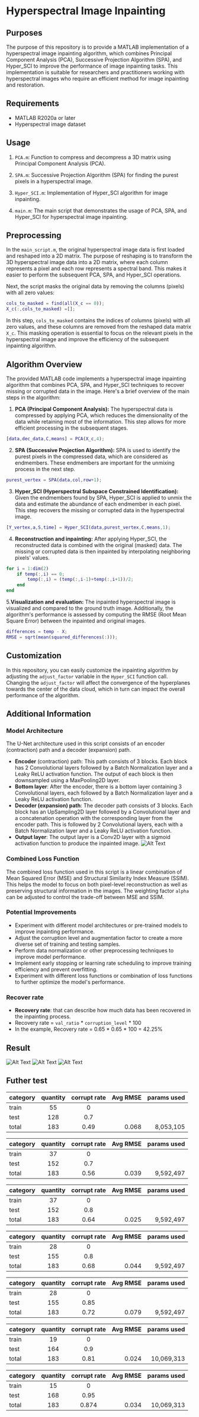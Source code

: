 # Hyperspectral Image Inpainting

## Purposes
The purpose of this repository is to provide a MATLAB implementation of a hyperspectral image inpainting algorithm, which combines Principal Component Analysis (PCA), Successive Projection Algorithm (SPA), and Hyper_SCI to improve the performance of image inpainting tasks. This implementation is suitable for researchers and practitioners working with hyperspectral images who require an efficient method for image inpainting and restoration.

## Requirements

- MATLAB R2020a or later
- Hyperspectral image dataset

## Usage

1. `PCA.m`: Function to compress and decompress a 3D matrix using Principal Component Analysis (PCA).

2. `SPA.m`: Successive Projection Algorithm (SPA) for finding the purest pixels in a hyperspectral image.

3. `Hyper_SCI.m`: Implementation of Hyper_SCI algorithm for image inpainting.

4. `main.m`: The main script that demonstrates the usage of PCA, SPA, and Hyper_SCI for hyperspectral image inpainting.

## Preprocessing
In the `main_script.m`, the original hyperspectral image data is first loaded and reshaped into a 2D matrix. The purpose of reshaping is to transform the 3D hyperspectral image data into a 2D matrix, where each column represents a pixel and each row represents a spectral band. This makes it easier to perform the subsequent PCA, SPA, and Hyper_SCI operations.

Next, the script masks the original data by removing the columns (pixels) with all zero values:  
``` matlab
cols_to_masked = find(all(X_c == 0));
X_c(:,cols_to_masked) =[];
```
In this step, `cols_to_masked` contains the indices of columns (pixels) with all zero values, and these columns are removed from the reshaped data matrix `X_c`. This masking operation is essential to focus on the relevant pixels in the hyperspectral image and improve the efficiency of the subsequent inpainting algorithm.


## Algorithm Overview
The provided MATLAB code implements a hyperspectral image inpainting algorithm that combines PCA, SPA, and Hyper_SCI techniques to recover missing or corrupted data in the image. Here's a brief overview of the main steps in the algorithm:
1. **PCA (Principal Component Analysis):** The hyperspectral data is compressed by applying PCA, which reduces the dimensionality of the data while retaining most of the information. This step allows for more efficient processing in the subsequent stages.
``` matlab
[data,dec_data,C,means] = PCA(X_c,4);
```
2. **SPA (Successive Projection Algorithm):** SPA is used to identify the purest pixels in the compressed data, which are considered as endmembers. These endmembers are important for the unmixing process in the next step.
``` matlab
purest_vertex = SPA(data,col,row+1);
```
3. **Hyper_SCI (Hyperspectral Subspace Constrained Identification):** Given the endmembers found by SPA, Hyper_SCI is applied to unmix the data and estimate the abundance of each endmember in each pixel. This step recovers the missing or corrupted data in the hyperspectral image.
``` matlab
[Y_vertex,a,S,time] = Hyper_SCI(data,purest_vertex,C,means,1);
```
4. **Reconstruction and inpainting:** After applying Hyper_SCI, the reconstructed data is combined with the original (masked) data. The missing or corrupted data is then inpainted by interpolating neighboring pixels' values.
``` matlab
for i = 1:dim(2)
    if temp(:,i) == 0;
        temp(:,i) = (temp(:,i-1)+temp(:,i+1))/2;
    end
end
```
5.**Visualization and evaluation:** The inpainted hyperspectral image is visualized and compared to the ground truth image. Additionally, the algorithm's performance is assessed by computing the RMSE (Root Mean Square Error) between the inpainted and original images.
``` matlab
differences = temp - X;
RMSE = sqrt(mean(squared_differences(:)));
```


## Customization
In this repository, you can easily customize the inpainting algorithm by adjusting the `adjust_factor` variable in the `Hyper_SCI` function call. Changing the `adjust_factor` will affect the convergence of the hyperplanes towards the center of the data cloud, which in turn can impact the overall performance of the algorithm.

## Additional Information
### Model Architecture
The U-Net architecture used in this script consists of an encoder (contraction) path and a decoder (expansion) path.
- **Encoder** (contraction) path: This path consists of 3 blocks. Each block has 2 Convolutional layers followed by a Batch Normalization layer and a Leaky ReLU activation function. The output of each block is then downsampled using a MaxPooling2D layer.
- **Bottom layer**: After the encoder, there is a bottom layer containing 3 Convolutional layers, each followed by a Batch Normalization layer and a Leaky ReLU activation function.
- **Decoder (expansion) path**: The decoder path consists of 3 blocks. Each block has an UpSampling2D layer followed by a Convolutional layer and a concatenation operation with the corresponding layer from the encoder path. This is followed by 2 Convolutional layers, each with a Batch Normalization layer and a Leaky ReLU activation function.
- **Output layer**: The output layer is a Conv2D layer with a sigmoid activation function to produce the inpainted image.
![Alt Text](https://github.com/Potassium-chromate/Hyperspectral-Image-Inpainting/blob/main/pictures/U-net.png)

### Combined Loss Function
The combined loss function used in this script is a linear combination of Mean Squared Error (MSE) and Structural Similarity Index Measure (SSIM). This helps the model to focus on both pixel-level reconstruction as well as preserving structural information in the images. The weighting factor `alpha` can be adjusted to control the trade-off between MSE and SSIM.

### Potential Improvements
- Experiment with different model architectures or pre-trained models to improve inpainting performance.
- Adjust the corruption level and augmentation factor to create a more diverse set of training and testing samples.
- Perform data normalization or other preprocessing techniques to improve model performance.
- Implement early stopping or learning rate scheduling to improve training efficiency and prevent overfitting.
- Experiment with different loss functions or combination of loss functions to further optimize the model's performance.

### Recover rate
- **Recovery rate**:  that can describe how much data has been recovered in the inpainting process.  
- Recovery rate = `val_ratio` *  `corruption_level` * 100  
- In the example, Recovery rate = 0.65 * 0.65 * 100 = 42.25%   

## Result
![Alt Text](https://github.com/Potassium-chromate/Hyperspectral-Image-Inpainting/blob/main/pictures/Result%201.png)
![Alt Text](https://github.com/Potassium-chromate/Hyperspectral-Image-Inpainting/blob/main/pictures/Result%202.png)
![Alt Text](https://github.com/Potassium-chromate/Hyperspectral-Image-Inpainting/blob/main/pictures/Result%203.png)

## Futher test

| category  | quantity| corrupt rate | Avg RMSE  | params used |
| :----     | :----:  | :----------: | ---:  |----------------:|
| train     | 55      | 0            |       |                 |
| test      | 128     | 0.7          |       |                 |
| total     | 183     | 0.49         | 0.068 | 8,053,105       |

| category  | quantity| corrupt rate | Avg RMSE  | params used |
| :----     | :----:  | :----------: | ---:  |----------------:|
| train     | 37      | 0            |       |                 |
| test      | 152     | 0.7          |       |                 |
| total     | 183     | 0.56         | 0.039 |   9,592,497     |

| category  | quantity| corrupt rate | Avg RMSE  | params used |
| :----     | :----:  | :----------: | ---:  |----------------:|
| train     | 37      | 0            |       |                 |
| test      | 152     | 0.8          |       |                 |
| total     | 183     | 0.64         | 0.025 |   9,592,497     |

| category  | quantity| corrupt rate | Avg RMSE  | params used |  
| :----     | :----:  | :----------: | ---:  |----------------:|
| train     | 28      | 0            |       |                 |
| test      | 155     | 0.8          |       |                 |
| total     | 183     | 0.68         | 0.044 |   9,592,497     |

| category  | quantity| corrupt rate | Avg RMSE  | params used |   
| :----     | :----:  | :----------: | ---:  |----------------:|
| train     | 28      | 0            |       |                 |
| test      | 155     | 0.85         |       |                 |
| total     | 183     | 0.72         | 0.079 |   9,592,497     |

| category  | quantity| corrupt rate | Avg RMSE  | params used |   
| :----     | :----:  | :----------: | ---:  |----------------:|
| train     | 19      | 0            |       |                 |
| test      | 164     | 0.9          |       |                 |
| total     | 183     | 0.81         | 0.024 |   10,069,313    |

| category  | quantity| corrupt rate | Avg RMSE  | params used |   
| :----     | :----:  | :----------: | ---:  |----------------:|
| train     | 15      | 0            |       |                 |
| test      | 168     | 0.95         |       |                 |
| total     | 183     | 0.874        | 0.034 |   10,069,313    |


